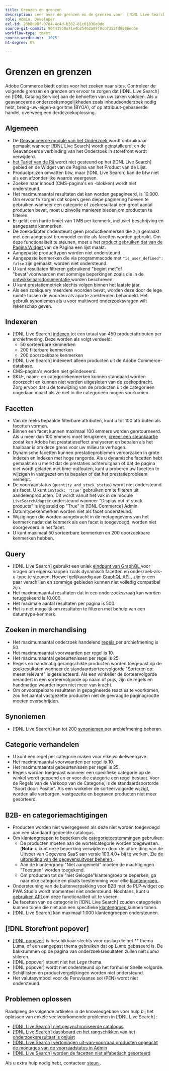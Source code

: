 ```yaml
---
title: Grenzen en grenzen
description: Leer over de grenzen en de grenzen voor  [!DNL Live Search]  om ervoor te zorgen het aan de behoeften van uw zaken voldoet.
role: Admin, Developer
exl-id: 28b8d98f-0784-4c4d-b382-81c01838e0de
source-git-commit: 90441950a71e4b25462a89f0cb7352fd8086ed6e
workflow-type: tm+mt
source-wordcount: '1075'
ht-degree: 0%

---
```


# Grenzen en grenzen

Adobe Commerce biedt opties voor het zoeken naar sites. Controleer de volgende grenzen en grenzen om ervoor te zorgen dat [!DNL Live Search] en [!DNL Catalog Service] aan de behoeften van uw zaken voldoen. Als u geavanceerde onderzoeksmogelijkheden zoals inhoudsonderzoek nodig hebt, breng-uw-eigen-algoritme (BYOA), of op attribuut-gebaseerde handel, overweeg een derdezoekoplossing.

## Algemeen

- De [ Geavanceerde module van het Onderzoek ](https://experienceleague.adobe.com/nl/docs/commerce-admin/catalog/catalog/search/search) wordt onbruikbaar gemaakt wanneer [!DNL Live Search] wordt geïnstalleerd, en de Geavanceerde verbinding van het Onderzoek in storefront wordt verwijderd.
- [ het Tarief van de Rij ](https://experienceleague.adobe.com/nl/docs/commerce-admin/catalog/products/pricing/product-price-tier) wordt niet gesteund op het [!DNL Live Search] gebied en de Widget van de Pagina van het Product van de Lijst.
- Productprijzen omvatten btw, maar [!DNL Live Search] kan de btw niet als een afzonderlijke waarde weergeven.
- Zoeken naar inhoud (CMS-pagina&#39;s en -blokken) wordt niet ondersteund.
- Het maximumaantal resultaten dat kan worden gepagineerd, is 10.000. Om ervoor te zorgen dat kopers geen diepe paginering hoeven te gebruiken wanneer een categorie of zoekresultaat een groot aantal producten bevat, moet u zinvolle manieren bieden om producten te filteren.
- Er geldt een harde limiet van 1 MB per kenmerk, inclusief beschrijving en aangepaste kenmerken.
- De zoekadapter ondersteunt geen productkenmerken die zijn gemaakt met een aangepast bronmodel en die als facetten worden gebruikt. Om deze functionaliteit te steunen, moet u het [ product gebruiken dat van de Pagina Widget ](plp-styling.md) van de Pagina een lijst maakt.
- Aangepaste producttypen worden niet ondersteund.
- Aangepaste kenmerken die via programmacode met `"is_user_defined": false` zijn gemaakt, worden niet ondersteund.
- U kunt resultaten filtreren gebruikend &quot;begint met&quot;of &quot;bevat&quot;voorwaarden met sommige beperkingen zoals die in de [ ontwikkelaarsdocumentatie ](https://developer.adobe.com/commerce/webapi/graphql/schema/live-search/queries/product-search/#limitations) worden beschreven.
- U kunt prestatiemetriek slechts volgen binnen het laatste jaar.
- Als een zoekquery meerdere woorden bevat, worden deze door de lege ruimte tussen de woorden als aparte zoektermen behandeld. Het gebruik [ synoniemen ](./synonyms.md) als u voor multiword onderzoeksvragen wilt rekenschap geven.

## Indexeren

- [!DNL Live Search] [ indexen ](indexing.md) tot een totaal van 450 productattributen per archiefmening. Deze worden als volgt verdeeld:
   - 50 sorteerbare kenmerken
   - 200 filterbare kenmerken
   - 200 doorzoekbare kenmerken
- [!DNL Live Search] indexeert alleen producten uit de Adobe Commerce-database.
- CMS-pagina&#39;s worden niet geïndexeerd.
- SKU-, naam- en categoriekenmerken kunnen standaard worden doorzocht en kunnen niet worden uitgesloten van de zoekopdracht. Zorg ervoor dat u de toewijzing van de producten uit de categorieën ongedaan maakt als ze niet in die categorieën mogen voorkomen.

## Facetten

- Van de reeks bepaalde filterbare attributen, kunt u tot 100 attributen als facetten vormen.
- Binnen een facet kunnen maximaal 100 emmers worden geretourneerd. Als u meer dan 100 emmers moet terugkeren, [ creeer een steunkaartje ](https://experienceleague.adobe.com/nl/docs/commerce-knowledge-base/kb/help-center-guide/magento-help-center-user-guide) zodat kan Adobe het prestatieseffect analyseren en bepalen als het haalbaar is om deze grens voor uw milieu te verhogen.
- Dynamische facetten kunnen prestatieproblemen veroorzaken in grote indexen en indexen met hoge rangorde. Als u dynamische facetten hebt gemaakt en u merkt dat de prestaties achteruitgaan of dat de pagina niet wordt geladen met time-outfouten, kunt u proberen uw facetten te wijzigen in vastgezet om te bepalen of dat het prestatieprobleem verhelpt.
- De voorraadstatus (`quantity_and_stock_status`) wordt niet ondersteund als facet. U kunt `inStock: 'true'` gebruiken om te filteren uit aandelenproducten. Dit wordt vanuit het vak in de module `LiveSearchAdapter` ondersteund wanneer &quot;Display out of stock products&quot; is ingesteld op &quot;True&quot; in [!DNL Commerce] Admin.
- Datumtypekenmerken worden niet als facet ondersteund.
- Wijzigingen die worden aangebracht in de metagegevens van het kenmerk nadat dat kenmerk als een facet is toegevoegd, worden niet doorgevoerd in het facet.
- U kunt maximaal 50 sorteerbare kenmerken en 200 doorzoekbare kenmerken hebben.

## Query

- [!DNL Live Search] gebruikt een uniek [ eindpunt van GraphQL ](https://developer.adobe.com/commerce/webapi/graphql/schema/live-search/) voor vragen om eigenschappen zoals dynamisch facetten en onderzoek-als-u-type te steunen. Hoewel gelijkaardig aan [ GraphQL API ](https://developer.adobe.com/commerce/webapi/graphql/), zijn er een paar verschillen en sommige gebieden kunnen niet volledig compatibel zijn.
- Het maximumaantal resultaten dat in een onderzoeksvraag kan worden teruggekeerd is 10.000.
- Het maximale aantal resultaten per pagina is 500.
- Het is niet mogelijk om resultaten te filteren met behulp van een datumtype-kenmerk.

## Zoeken in merchandising

- Het maximumaantal onderzoek handelend [ regels ](rules.md) per archiefmening is 50.
- Het maximumaantal voorwaarden per regel is 10.
- Het maximumaantal gebeurtenissen per regel is 25.
- Regels en handmatig gerangschikte producten worden toegepast op de zoekresultaten wanneer de standaardsorteervolgorde &quot;Sorteren op: meest relevant&quot; is geselecteerd. Als een winkelier de sorteervolgorde verandert in een sorteervolgorde op naam of prijs, zijn de regels en handmatige waarderingen niet meer van kracht.
- Om onvoorspelbare resultaten in gepagineerde reacties te voorkomen, zou het aantal vastgezette producten niet de gevraagde paginagrootte moeten overschrijden.

## Synoniemen

- [!DNL Live Search] kan tot 200 [ synoniemen ](synonyms.md) per archiefmening beheren.

## Categorie verhandelen

- U kunt één regel per categorie maken voor elke winkelweergave.
- Het maximumaantal voorwaarden per regel is 10.
- Het maximumaantal gebeurtenissen per regel is 25.
- Regels worden toegepast wanneer een specifieke categorie op de winkel wordt geopend en er voor die categorie een regel bestaat. Voor de Regels van de Verkoop van de Categorie, is de standaardsoortorde &quot;Soort door: Positie&quot;. Als een winkelier de sorteervolgorde wijzigt, worden alle verborgen, vastgezette en begraven producten niet meer gesorteerd.

## B2B- en categoriemachtigingen

- Producten worden niet weergegeven als deze niet worden toegevoegd aan een standaard gedeelde catalogus.
- Om klantengroepen te beperken die [ categorietoestemmingen ](https://experienceleague.adobe.com/nl/docs/commerce-admin/catalog/categories/category-permissions) gebruiken:
   - De producten moeten aan de wortelcategorie worden toegewezen. (**Nota:** u kunt deze beperking verwijderen door de uitbreiding van de Uitvoer van Gegevens SaaS aan versie 103.4.0+ bij te werken. Zie [ de uitbreiding van de gegevensuitvoer beheren ](../data-export/manage-extension.md).
   - Aan de klantengroep &quot;Niet aangemeld&quot; moeten de machtigingen &quot;Toestaan&quot; worden toegekend.
   - Om producten tot de &quot;niet Gelogde&quot;klantengroep te beperken, ga naar elke categorie en plaats toestemming voor elke [ klantengroep ](https://experienceleague.adobe.com/nl/docs/commerce-admin/b2b/shared-catalogs/catalog-shared-manage).
- Ondersteuning van de buitenverpakking voor B2B met de PLP-widget op PWA Studio wordt momenteel niet ondersteund. Nochtans, kunt u [ gebruiken API ](install.md#pwa-support) om deze functionaliteit uit te voeren.
- De facetten van de categorie in [!DNL Live Search] zouden categorieën kunnen tonen die niet aan een specifieke [ klantengroep ](https://experienceleague.adobe.com/nl/docs/commerce-admin/b2b/shared-catalogs/catalog-shared-manage) kunnen tonen.
- [!DNL Live Search] kan maximaal 1.000 klantengroepen ondersteunen.

## [!DNL Storefront popover]

- [[!DNL popover]](storefront-popover.md) is beschikbaar slechts voor opslag die het ** thema Luma, of een aangepast thema gebruiken dat op *Luma* gebaseerd is. De bakkrummen op de pagina van onderzoeksresultaten zullen niet *Luma* stileren.
- [!DNL popover] steunt niet het *Lege* thema.
- [!DNL popover] wordt niet ondersteund op het formulier Snelle volgorde.
- Schijflijsten en productvergelijkingen worden niet ondersteund.
- Het valutasymbool voor de Peruviaanse sol (PEN) wordt niet ondersteund.

## Problemen oplossen

Raadpleeg de volgende artikelen in de knowledgebase voor hulp bij het oplossen van enkele veelvoorkomende problemen in [!DNL Live Search] :

- [[!DNL Live Search]  niet gesynchroniseerde catalogus ](https://experienceleague.adobe.com/nl/docs/commerce-knowledge-base/kb/troubleshooting/miscellaneous/live-search-catalog-data-sync)
- [[!DNL Live Search]  dashboard en het rangschikken van het onderzoeksresultaat is onjuist ](https://experienceleague.adobe.com/nl/docs/commerce-knowledge-base/kb/troubleshooting/miscellaneous/live-search-dashboard-ranking-incorrect)
- [[!DNL Live Search]  vertoningen uit-van-voorraad producten ongeacht de montages van de voorraadstatus in Admin ](https://experienceleague.adobe.com/en/docs/commerce-knowledge-base/kb/troubleshooting/miscellaneous/live-search-displays-out-of-stock-products)
- [[!DNL Live Search]  worden de facetten niet alfabetisch gesorteerd ](https://experienceleague.adobe.com/nl/docs/commerce-knowledge-base/kb/troubleshooting/miscellaneous/live-search-facets-not-sorted)

Als u extra hulp nodig hebt, contacteer [ steun ](https://experienceleague.adobe.com/nl/docs/commerce-knowledge-base/kb/help-center-guide/magento-help-center-user-guide).
